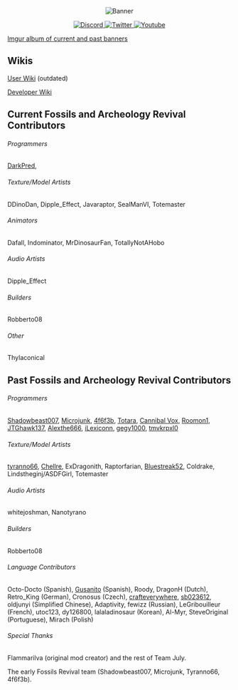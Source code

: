 <p align="center">
    <img src="https://i.imgur.com/DXDgsIo.png" alt="Banner"/>
</p>
<p align="center">
    <a href="https://discord.gg/fossils-archaeology-revival-252498968695537664">
        <img src="https://dcbadge.limes.pink/api/server/fossils-archaeology-revival-252498968695537664" alt="Discord"/>
    </a>
    <a href="https://twitter.com/FossilsRevival">
        <img src="https://img.shields.io/twitter/follow/fossilsrevival?style=for-the-badge&logo=x&label=TWITTER" alt="Twitter"/>
    </a>
    <a href="https://www.youtube.com/@FossilsAndArcheology">
        <img src="https://img.shields.io/youtube/channel/subscribers/UCeO0YnK5lTmPTGSLOhK-hgA?style=for-the-badge&logo=youtube&label=Youtube" alt="Youtube"/>
    </a>
</p>

[Imgur album of current and past banners](http://imgur.com/a/hBe0h)


## Wikis
[User Wiki](http://fossils-archeology.wikia.com/) (outdated)

[Developer Wiki](https://github.com/TeamFossilsArcheology/FossilsArcheologyRevival/wiki)

## Current Fossils and Archeology Revival Contributors
###### Programmers
[DarkPred](https://github.com/DarkPred),

###### Texture/Model Artists
DDinoDan, Dipple_Effect, Javaraptor, SealManVI, Totemaster

###### Animators
Dafall, Indominator, MrDinosaurFan, TotallyNotAHobo

###### Audio Artists
Dipple_Effect

###### Builders
Robberto08

###### Other
Thylaconical

## Past Fossils and Archeology Revival Contributors

###### Programmers
[Shadowbeast007](https://github.com/Shadowbeast),
[Microjunk](https://github.com/Microjunk),
[4f6f3b](https://github.com/4f6f3b),
[Totara](https://github.com/TotaraStudios),
[Cannibal Vox](https://github.com/CannibalVox),
[Roomon1](https://github.com/Roomon1),
[JTGhawk137](https://github.com/JTGhawk137),
[Alexthe666](https://github.com/Alex-the-666),
[iLexiconn](https://github.com/iLexiconn),
[gegy1000](https://github.com/gegy1000),
[tmvkrpxl0](https://github.com/tmvkrpxl0)

###### Texture/Model Artists
[tyranno66](https://github.com/tyranno66),
[Chellre](https://github.com/Chellre),
ExDragonith,
Raptorfarian,
[Bluestreak52](https://github.com/Bluestreak52),
Coldrake,
Lindstheginj/ASDFGirl,
Totemaster

###### Audio Artists
whitejoshman,
Nanotyrano

###### Builders
Robberto08

###### Language Contributors
Octo-Docto (Spanish),
[Gusanito](https://github.com/Gusanito) (Spanish),
Roody, DragonH (Dutch),
Retro_King (German),
Cronosus (Czech),
[crafteverywhere](https://github.com/crafteverywhere), [sb023612](https://github.com/sb023612), oldjunyi (Simplified Chinese),
Adaptivity, fewizz (Russian),
LeGribouilleur (French),
utoc123, dy126800, lalaladinosaur (Korean),
Al-Myr, SteveOriginal (Portuguese),
Mirach (Polish)

###### Special Thanks
Flammarilva (original mod creator) and the rest of Team July.

The early Fossils Revival team (Shadowbeast007, Microjunk, Tyranno66, 4f6f3b).  